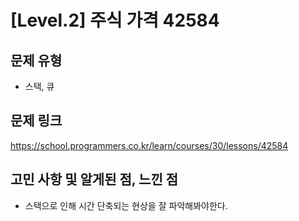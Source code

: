 # [Level.2] 주식 가격 42584

## 문제 유형
- 스택, 큐

## 문제 링크
https://school.programmers.co.kr/learn/courses/30/lessons/42584

## 고민 사항 및 알게된 점, 느낀 점
- 스택으로 인해 시간 단축되는 현상을 잘 파악해봐야한다.
